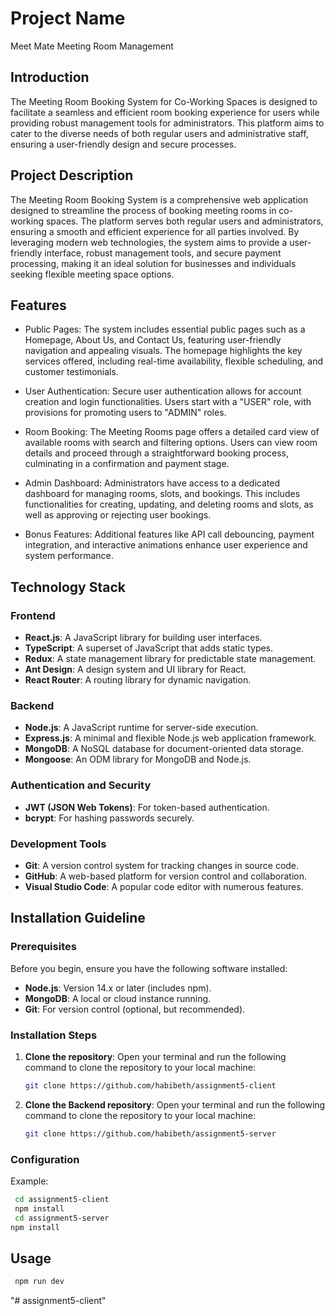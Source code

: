 # Project Name

Meet Mate Meeting Room Management

## Introduction

The Meeting Room Booking System for Co-Working Spaces is designed to facilitate a seamless and efficient room booking experience for users while providing robust management tools for administrators. This platform aims to cater to the diverse needs of both regular users and administrative staff, ensuring a user-friendly design and secure processes.

## Project Description

The Meeting Room Booking System is a comprehensive web application designed to streamline the process of booking meeting rooms in co-working spaces. The platform serves both regular users and administrators, ensuring a smooth and efficient experience for all parties involved. By leveraging modern web technologies, the system aims to provide a user-friendly interface, robust management tools, and secure payment processing, making it an ideal solution for businesses and individuals seeking flexible meeting space options.

## Features

- Public Pages: The system includes essential public pages such as a Homepage, About Us, and Contact Us, featuring user-friendly navigation and appealing visuals. The homepage highlights the key services offered, including real-time availability, flexible scheduling, and customer testimonials.

- User Authentication: Secure user authentication allows for account creation and login functionalities. Users start with a "USER" role, with provisions for promoting users to "ADMIN" roles.

- Room Booking: The Meeting Rooms page offers a detailed card view of available rooms with search and filtering options. Users can view room details and proceed through a straightforward booking process, culminating in a confirmation and payment stage.

- Admin Dashboard: Administrators have access to a dedicated dashboard for managing rooms, slots, and bookings. This includes functionalities for creating, updating, and deleting rooms and slots, as well as approving or rejecting user bookings.

- Bonus Features: Additional features like API call debouncing, payment integration, and interactive animations enhance user experience and system performance.

## Technology Stack

### Frontend

- **React.js**: A JavaScript library for building user interfaces.
- **TypeScript**: A superset of JavaScript that adds static types.
- **Redux**: A state management library for predictable state management.
- **Ant Design**: A design system and UI library for React.
- **React Router**: A routing library for dynamic navigation.

### Backend

- **Node.js**: A JavaScript runtime for server-side execution.
- **Express.js**: A minimal and flexible Node.js web application framework.
- **MongoDB**: A NoSQL database for document-oriented data storage.
- **Mongoose**: An ODM library for MongoDB and Node.js.

### Authentication and Security

- **JWT (JSON Web Tokens)**: For token-based authentication.
- **bcrypt**: For hashing passwords securely.

### Development Tools

- **Git**: A version control system for tracking changes in source code.
- **GitHub**: A web-based platform for version control and collaboration.
- **Visual Studio Code**: A popular code editor with numerous features.

## Installation Guideline

### Prerequisites

Before you begin, ensure you have the following software installed:

- **Node.js**: Version 14.x or later (includes npm).
- **MongoDB**: A local or cloud instance running.
- **Git**: For version control (optional, but recommended).

### Installation Steps

1. **Clone the repository**:
   Open your terminal and run the following command to clone the repository to your local machine:

   ```bash
   git clone https://github.com/habibeth/assignment5-client

   ```

2. **Clone the Backend repository**:
   Open your terminal and run the following command to clone the repository to your local machine:
   ```bash
   git clone https://github.com/habibeth/assignment5-server
   ```

### Configuration

Example:

```bash
 cd assignment5-client
 npm install
 cd assignment5-server
npm install

```

## Usage

```bash
 npm run dev

```
"# assignment5-client" 
